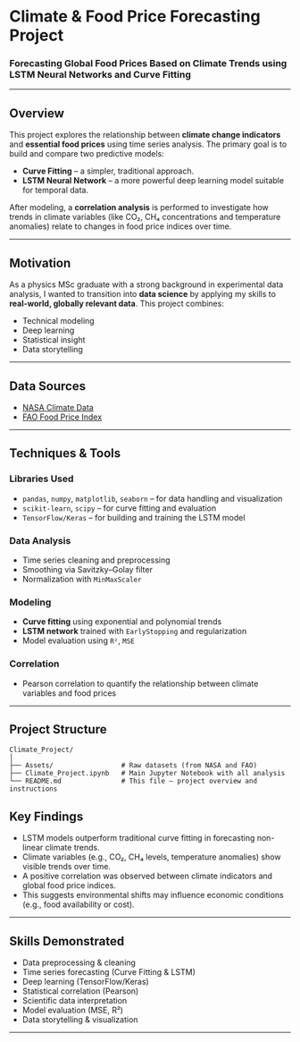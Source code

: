 # Climate & Food Price Forecasting Project

### Forecasting Global Food Prices Based on Climate Trends using LSTM Neural Networks and Curve Fitting

---

##  Overview

This project explores the relationship between **climate change indicators** and **essential food prices** using time series analysis. The primary goal is to build and compare two predictive models:

- **Curve Fitting** – a simpler, traditional approach.
- **LSTM Neural Network** – a more powerful deep learning model suitable for temporal data.

After modeling, a **correlation analysis** is performed to investigate how trends in climate variables (like CO₂, CH₄ concentrations and temperature anomalies) relate to changes in food price indices over time.

---

## Motivation

As a physics MSc graduate with a strong background in experimental data analysis, I wanted to transition into **data science** by applying my skills to **real-world, globally relevant data**. This project combines:

- Technical modeling
- Deep learning
- Statistical insight
- Data storytelling

---

## Data Sources

- [NASA Climate Data](https://science.nasa.gov/climate-change/)
- [FAO Food Price Index](https://www.fao.org/worldfoodsituation/foodpricesindex/en/)

---

## Techniques & Tools

### Libraries Used
- `pandas`, `numpy`, `matplotlib`, `seaborn` – for data handling and visualization
- `scikit-learn`, `scipy` – for curve fitting and evaluation
- `TensorFlow/Keras` – for building and training the LSTM model

### Data Analysis
- Time series cleaning and preprocessing
- Smoothing via Savitzky–Golay filter
- Normalization with `MinMaxScaler`

###  Modeling
- **Curve fitting** using exponential and polynomial trends
- **LSTM network** trained with `EarlyStopping` and regularization
- Model evaluation using `R²`, `MSE`

### Correlation
- Pearson correlation to quantify the relationship between climate variables and food prices

---

## Project Structure

```
Climate_Project/
│
├── Assets/                 # Raw datasets (from NASA and FAO)
├── Climate_Project.ipynb   # Main Jupyter Notebook with all analysis
└── README.md               # This file – project overview and instructions
```

## Key Findings

- LSTM models outperform traditional curve fitting in forecasting non-linear climate trends.
- Climate variables (e.g., CO₂, CH₄ levels, temperature anomalies) show visible trends over time.
- A positive correlation was observed between climate indicators and global food price indices.
- This suggests environmental shifts may influence economic conditions (e.g., food availability or cost).

---

## Skills Demonstrated

- Data preprocessing & cleaning
- Time series forecasting (Curve Fitting & LSTM)
- Deep learning (TensorFlow/Keras)
- Statistical correlation (Pearson)
- Scientific data interpretation
- Model evaluation (MSE, R²)
- Data storytelling & visualization

---
